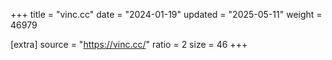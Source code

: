 +++
title = "vinc.cc"
date = "2024-01-19"
updated = "2025-05-11"
weight = 46979

[extra]
source = "https://vinc.cc/"
ratio = 2
size = 46
+++
